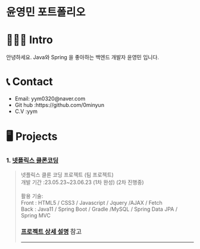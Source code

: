 # 윤영민 포트폴리오

# 👨🏽‍💻 Intro
안녕하세요.
Java와 Spring 을 좋아하는 백엔드 개발자 윤영민 입니다.


# 📞 Contact
<ul>
  <li> Email: yym0320@naver.com</li>
  <li> Git hub :https://github.com/0minyun</li>
  <li> C.V :yym </li>
</ul>

# 🖥️ Projects
### 1. [넷플릭스 클론코딩](https://githun.com/0minyun/netflix_clone)
> 넷플릭스 클론 코딩 프로젝트 (팀 프로젝트)</br>
> 개발 기간 :23.05.23~23.06.23 (1차 완성) (2차 진행중)  </br>
> </br>
> 활용 기술: </br>
> Front : HTML5 / CSS3 / Javascript / Jquery /AJAX / Fetch </br>
> Back  : Java11 / Spring Boot / Gradle /MySQL / Spring Data JPA / Spring MVC
> </br>
> ### [프로젝트 상세 설명](https://githun.com/0minyun/netflix_clone)  참고
> ***
<!---
0minyun/0minyun is a ✨ special ✨ repository because its `README.md` (this file) appears on your GitHub profile.
You can click the Preview link to take a look at your changes.
--->
